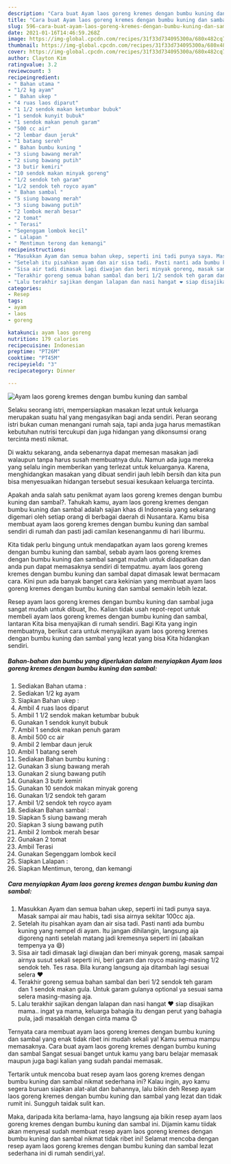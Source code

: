 ```yaml
---
description: "Cara buat Ayam laos goreng kremes dengan bumbu kuning dan sambal yang lezat dan Mudah Dibuat"
title: "Cara buat Ayam laos goreng kremes dengan bumbu kuning dan sambal yang lezat dan Mudah Dibuat"
slug: 596-cara-buat-ayam-laos-goreng-kremes-dengan-bumbu-kuning-dan-sambal-yang-lezat-dan-mudah-dibuat
date: 2021-01-16T14:46:59.268Z
image: https://img-global.cpcdn.com/recipes/31f33d734095300a/680x482cq70/ayam-laos-goreng-kremes-dengan-bumbu-kuning-dan-sambal-foto-resep-utama.jpg
thumbnail: https://img-global.cpcdn.com/recipes/31f33d734095300a/680x482cq70/ayam-laos-goreng-kremes-dengan-bumbu-kuning-dan-sambal-foto-resep-utama.jpg
cover: https://img-global.cpcdn.com/recipes/31f33d734095300a/680x482cq70/ayam-laos-goreng-kremes-dengan-bumbu-kuning-dan-sambal-foto-resep-utama.jpg
author: Clayton Kim
ratingvalue: 3.2
reviewcount: 3
recipeingredient:
- " Bahan utama "
- "1/2 kg ayam"
- " Bahan ukep "
- "4 ruas laos diparut"
- "1 1/2 sendok makan ketumbar bubuk"
- "1 sendok kunyit bubuk"
- "1 sendok makan penuh garam"
- "500 cc air"
- "2 lembar daun jeruk"
- "1 batang sereh"
- " Bahan bumbu kuning "
- "3 siung bawang merah"
- "2 siung bawang putih"
- "3 butir kemiri"
- "10 sendok makan minyak goreng"
- "1/2 sendok teh garam"
- "1/2 sendok teh royco ayam"
- " Bahan sambal "
- "5 siung bawang merah"
- "3 siung bawang putih"
- "2 lombok merah besar"
- "2 tomat"
- " Terasi"
- "Segenggam lombok kecil"
- " Lalapan "
- " Mentimun terong dan kemangi"
recipeinstructions:
- "Masukkan Ayam dan semua bahan ukep, seperti ini tadi punya saya. Masak sampai air mau habis, tadi sisa airnya sekitar 100cc aja."
- "Setelah itu pisahkan ayam dan air sisa tadi. Pasti nanti ada bumbu kuning yang nempel di ayam. Itu jangan dihilangin, langsung aja digoreng nanti setelah matang jadi kremesnya seperti ini (abaikan tempenya ya 😄)"
- "Sisa air tadi dimasak lagi diwajan dan beri minyak goreng, masak sampai airnya susut sekali seperti ini, beri garam dan royco masing-masing 1/2 sendok teh. Tes rasa. Bila kurang langsung aja ditambah lagi sesuai selera ❤"
- "Terakhir goreng semua bahan sambal dan beri 1/2 sendok teh garam dan 1 sendok makan gula. Untuk garam gulanya optional ya sesuai sama selera masing-masing aja."
- "Lalu terakhir sajikan dengan lalapan dan nasi hangat ❤ siap disajikan mama.. ingat ya mama, keluarga bahagia itu dengan perut yang bahagia pula, jadi masaklah dengan cinta mama 😊"
categories:
- Resep
tags:
- ayam
- laos
- goreng

katakunci: ayam laos goreng 
nutrition: 179 calories
recipecuisine: Indonesian
preptime: "PT26M"
cooktime: "PT45M"
recipeyield: "3"
recipecategory: Dinner

---
```



![Ayam laos goreng kremes dengan bumbu kuning dan sambal](https://img-global.cpcdn.com/recipes/31f33d734095300a/680x482cq70/ayam-laos-goreng-kremes-dengan-bumbu-kuning-dan-sambal-foto-resep-utama.jpg)

Selaku seorang istri, mempersiapkan masakan lezat untuk keluarga merupakan suatu hal yang mengasyikan bagi anda sendiri. Peran seorang istri bukan cuman menangani rumah saja, tapi anda juga harus memastikan kebutuhan nutrisi tercukupi dan juga hidangan yang dikonsumsi orang tercinta mesti nikmat.

Di waktu  sekarang, anda sebenarnya dapat memesan masakan jadi walaupun tanpa harus susah membuatnya dulu. Namun ada juga mereka yang selalu ingin memberikan yang terlezat untuk keluarganya. Karena, menghidangkan masakan yang dibuat sendiri jauh lebih bersih dan kita pun bisa menyesuaikan hidangan tersebut sesuai kesukaan keluarga tercinta. 



Apakah anda salah satu penikmat ayam laos goreng kremes dengan bumbu kuning dan sambal?. Tahukah kamu, ayam laos goreng kremes dengan bumbu kuning dan sambal adalah sajian khas di Indonesia yang sekarang digemari oleh setiap orang di berbagai daerah di Nusantara. Kamu bisa membuat ayam laos goreng kremes dengan bumbu kuning dan sambal sendiri di rumah dan pasti jadi camilan kesenanganmu di hari liburmu.

Kita tidak perlu bingung untuk mendapatkan ayam laos goreng kremes dengan bumbu kuning dan sambal, sebab ayam laos goreng kremes dengan bumbu kuning dan sambal sangat mudah untuk didapatkan dan anda pun dapat memasaknya sendiri di tempatmu. ayam laos goreng kremes dengan bumbu kuning dan sambal dapat dimasak lewat bermacam cara. Kini pun ada banyak banget cara kekinian yang membuat ayam laos goreng kremes dengan bumbu kuning dan sambal semakin lebih lezat.

Resep ayam laos goreng kremes dengan bumbu kuning dan sambal juga sangat mudah untuk dibuat, lho. Kalian tidak usah repot-repot untuk membeli ayam laos goreng kremes dengan bumbu kuning dan sambal, lantaran Kita bisa menyajikan di rumah sendiri. Bagi Kita yang ingin membuatnya, berikut cara untuk menyajikan ayam laos goreng kremes dengan bumbu kuning dan sambal yang lezat yang bisa Kita hidangkan sendiri.

<!--inarticleads1-->

##### Bahan-bahan dan bumbu yang diperlukan dalam menyiapkan Ayam laos goreng kremes dengan bumbu kuning dan sambal:

1. Sediakan  Bahan utama :
1. Sediakan 1/2 kg ayam
1. Siapkan  Bahan ukep :
1. Ambil 4 ruas laos diparut
1. Ambil 1 1/2 sendok makan ketumbar bubuk
1. Gunakan 1 sendok kunyit bubuk
1. Ambil 1 sendok makan penuh garam
1. Ambil 500 cc air
1. Ambil 2 lembar daun jeruk
1. Ambil 1 batang sereh
1. Sediakan  Bahan bumbu kuning :
1. Gunakan 3 siung bawang merah
1. Gunakan 2 siung bawang putih
1. Gunakan 3 butir kemiri
1. Gunakan 10 sendok makan minyak goreng
1. Gunakan 1/2 sendok teh garam
1. Ambil 1/2 sendok teh royco ayam
1. Sediakan  Bahan sambal :
1. Siapkan 5 siung bawang merah
1. Siapkan 3 siung bawang putih
1. Ambil 2 lombok merah besar
1. Gunakan 2 tomat
1. Ambil  Terasi
1. Gunakan Segenggam lombok kecil
1. Siapkan  Lalapan :
1. Siapkan  Mentimun, terong, dan kemangi




<!--inarticleads2-->

##### Cara menyiapkan Ayam laos goreng kremes dengan bumbu kuning dan sambal:

1. Masukkan Ayam dan semua bahan ukep, seperti ini tadi punya saya. Masak sampai air mau habis, tadi sisa airnya sekitar 100cc aja.
1. Setelah itu pisahkan ayam dan air sisa tadi. Pasti nanti ada bumbu kuning yang nempel di ayam. Itu jangan dihilangin, langsung aja digoreng nanti setelah matang jadi kremesnya seperti ini (abaikan tempenya ya 😄)
1. Sisa air tadi dimasak lagi diwajan dan beri minyak goreng, masak sampai airnya susut sekali seperti ini, beri garam dan royco masing-masing 1/2 sendok teh. Tes rasa. Bila kurang langsung aja ditambah lagi sesuai selera ❤
1. Terakhir goreng semua bahan sambal dan beri 1/2 sendok teh garam dan 1 sendok makan gula. Untuk garam gulanya optional ya sesuai sama selera masing-masing aja.
1. Lalu terakhir sajikan dengan lalapan dan nasi hangat ❤ siap disajikan mama.. ingat ya mama, keluarga bahagia itu dengan perut yang bahagia pula, jadi masaklah dengan cinta mama 😊




Ternyata cara membuat ayam laos goreng kremes dengan bumbu kuning dan sambal yang enak tidak ribet ini mudah sekali ya! Kamu semua mampu memasaknya. Cara buat ayam laos goreng kremes dengan bumbu kuning dan sambal Sangat sesuai banget untuk kamu yang baru belajar memasak maupun juga bagi kalian yang sudah pandai memasak.

Tertarik untuk mencoba buat resep ayam laos goreng kremes dengan bumbu kuning dan sambal nikmat sederhana ini? Kalau ingin, ayo kamu segera buruan siapkan alat-alat dan bahannya, lalu bikin deh Resep ayam laos goreng kremes dengan bumbu kuning dan sambal yang lezat dan tidak rumit ini. Sungguh taidak sulit kan. 

Maka, daripada kita berlama-lama, hayo langsung aja bikin resep ayam laos goreng kremes dengan bumbu kuning dan sambal ini. Dijamin kamu tiidak akan menyesal sudah membuat resep ayam laos goreng kremes dengan bumbu kuning dan sambal nikmat tidak ribet ini! Selamat mencoba dengan resep ayam laos goreng kremes dengan bumbu kuning dan sambal lezat sederhana ini di rumah sendiri,ya!.

